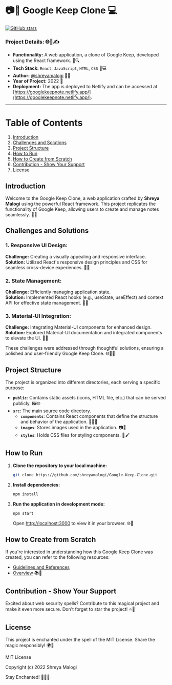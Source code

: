 # 📷🌈 Google Keep Clone 💻

[![GitHub stars](https://img.shields.io/github/stars/shreyamalogi/Google-Keep-Clone.svg?style=social)](https://github.com/shreyamalogi/Google-Keep-Clone/stargazers)

### Project Details: 🌐📅✍️

- **Functionality:** A web application, a clone of Google Keep, developed using the React framework. 📝🔍
- **Tech Stack:** `React`, `JavaScript`, `HTML`, `CSS` 🚀💻
- **Author:** [@shreyamalogi](https://github.com/shreyamalogi/) 👩‍💻
- **Year of Project:** 2022 📅
- **Deployment:** The app is deployed to Netlify and can be accessed at [https://googlekeepnote.netlify.app/](https://googlekeepnote.netlify.app/).
---

# Table of Contents

1. [Introduction](#introduction)
2. [Challenges and Solutions](#challenges-and-solutions)
3. [Project Structure](#project-structure)
4. [How to Run](#how-to-run)
5. [How to Create from Scratch](#how-to-create-from-scratch)
6. [Contribution - Show Your Support](#contribution---show-your-support)
7. [License](#license)


## Introduction

Welcome to the Google Keep Clone, a web application crafted by **Shreya Malogi** using the powerful React framework. This project replicates the functionality of Google Keep, allowing users to create and manage notes seamlessly. 📑✨

## Challenges and Solutions

### 1. Responsive UI Design:

**Challenge:** Creating a visually appealing and responsive interface.  
**Solution:** Utilized React's responsive design principles and CSS for seamless cross-device experiences. 🎨📱

### 2. State Management:

**Challenge:** Efficiently managing application state.  
**Solution:** Implemented React hooks (e.g., useState, useEffect) and context API for effective state management. 🔄🧠

### 3. Material-UI Integration:

**Challenge:** Integrating Material-UI components for enhanced design.  
**Solution:** Explored Material-UI documentation and integrated components to elevate the UI. 🚀✨

These challenges were addressed through thoughtful solutions, ensuring a polished and user-friendly Google Keep Clone. 🌐👩‍💻

## Project Structure

The project is organized into different directories, each serving a specific purpose:

- **`public`**: Contains static assets (icons, HTML file, etc.) that can be served publicly. 🖼️🌐
- **`src`**: The main source code directory.
  - **`components`**: Contains React components that define the structure and behavior of the application. 🧩👩‍💻
  - **`images`**: Stores images used in the application. 📷🌈
  - **`styles`**: Holds CSS files for styling components. 🎨🖌️

## How to Run

1. **Clone the repository to your local machine:**

   ```bash
   git clone https://github.com/shreyamalogi/Google-Keep-Clone.git
   ```

2. **Install dependencies:**

   ```bash
   npm install
   ```

3. **Run the application in development mode:**

   ```bash
   npm start
   ```

   Open [http://localhost:3000](http://localhost:3000) to view it in your browser. 🌐🚀

## How to Create from Scratch

If you're interested in understanding how this Google Keep Clone was created, you can refer to the following resources:

- [Guidelines and References](https://github.com/shreyamalogi/Google-Keep-Clone/blob/main/google%20keep%20app.pdf)
- [Overview](https://github.com/shreyamalogi/Google-Keep-Clone/blob/main/google%20keep%20overview.pdf) 📚📖

## Contribution - Show Your Support

Excited about web security spells? Contribute to this magical project and make it even more secure. Don't forget to star the project! ⭐🌟

## License

This project is enchanted under the spell of the MIT License. Share the magic responsibly! 🌍💙

MIT License

Copyright (c) 2022 Shreya Malogi

Stay Enchanted! 🧙‍♀️✨

